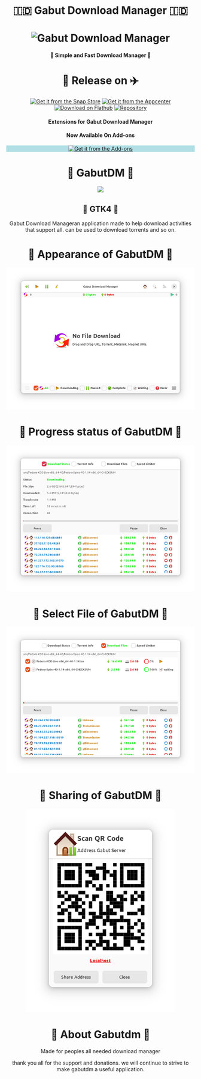 <h1 align="center">🇮🇩 Gabut Download Manager 🇮🇩</h1>
<h1 align="center">
    <img src="data/icons/128/com.github.gabutakut.gabutdm.svg" alt="Gabut Download Manager">
</h1>
<h4 align="center">🌟 Simple and Fast Download Manager 💫</h4>
<h1 align="center">🚀 Release on ✈️</h1>
<p align="center">
    <a href="https://snapcraft.io/gabutdm"><img
            alt="Get it from the Snap Store" src="https://snapcraft.io/static/images/badges/en/snap-store-black.svg" /></a>
    <a href="https://appcenter.elementary.io/com.github.gabutakut.gabutdm"><img
            src="https://appcenter.elementary.io/badge.svg" alt="Get it from the Appcenter"></a>
    <a href="https://flathub.org/apps/details/com.github.gabutakut.gabutdm"><img
            src="https://flathub.org/assets/badges/flathub-badge-en.svg" width="160" alt="Download on Flathub"></a>
    <a href="https://launchpad.net/~torik-habib/+archive/ubuntu/gabutdownloadmanager"><img
            src="https://launchpad.net/@@/launchpad-logo-and-name.png" alt="Repository"></a>
</p>

<h4 align="center">Extensions for Gabut Download Manager</h4>
<h4 align="center">Now Available On Add-ons</h4>
<p style="background-color:powderblue;" align="center">
    <a href="https://addons.mozilla.org/en-US/firefox/addon/gabut-extentions/"><img
            src="https://addons.mozilla.org/static-frontend/c6276b7c0dc392e3ce8668f12e68b83c.svg" alt="Get it from the Add-ons"></a>
</p>
<h1 align="center">🤖 GabutDM 🤖</h1>
<p align="center"><a href="https://flatstat.mijorus.it/app/com.github.gabutakut.gabutdm"  align="center"><img width="150" src="https://img.shields.io/endpoint?url=https://flathub-stats-backend.vercel.app/badges/com.github.gabutakut.gabutdm/shields.io.json"></a></p>
<h2 align="center">🤖 GTK4 🤖</h2>
<p align="center">
Gabut Download Manageran application made to help download activities that support all.
can be used to download torrents and so on.
</p>

<h1 align="center">🤩 Appearance of GabutDM 🙈</h1>
<p align="center">
    <img src="Screenshot0.png" alt="Home">
</p>
<h1 align="center">🚅 Progress status of GabutDM 🙈</h1>
<p align="center">
    <img src="Screenshot1.png" alt="Home">
</p>
<h1 align="center">🧩 Select File of GabutDM 🙈</h1>
<p align="center">
    <img src="Screenshot2.png" alt="Home">
</p>
<h1 align="center">🏡 Sharing of GabutDM 🙈</h1>
<p align="center">
    <img src="Screenshot3.png" alt="Home">
</p>
<h1 align="center">🧚 About Gabutdm 🧞</h1>
<p align="center">
Made for peoples all needed download manager
</p>
<p align="center">
thank you all for the support and donations.
we will continue to strive to make gabutdm a useful application.
</p>
